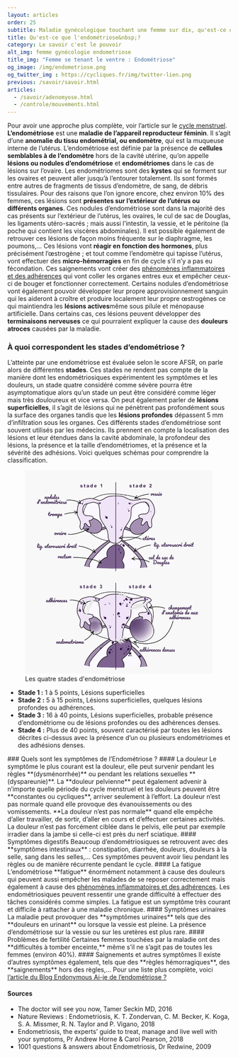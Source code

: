 ```yaml
---
layout: articles
order: 25
subtitle: Maladie gynécologique touchant une femme sur dix, qu'est-ce que l'endométriose ?
title: Qu'est-ce que l'endométriose&nbsp;?
category: Le savoir c'est le pouvoir
alt_img: femme gynécologie endometriose
title_img: "Femme se tenant le ventre : Endométriose"
og_image: /img/endometriose.png
og_twitter_img : https://cycliques.fr/img/twitter-lien.png
previous: /savoir/savoir.html
articles:
  - /savoir/adenomyose.html
  - /controle/mouvements.html
---
```


Pour avoir une approche plus complète, voir l’article sur le <a href="/savoir/cyclemenstruel.html" class="link">cycle menstruel</a>.
**L’endométriose** est une **maladie de l’appareil reproducteur féminin**. Il s’agit d’une **anomalie du tissu endométrial, ou endomètre**, qui est la muqueuse interne de l’utérus. L’endométriose est définie par la présence de **cellules semblables à de l’endomètre** hors de la cavité utérine, qu’on appelle **lésions ou nodules d’endométriose** et **endométriomes** dans le cas de lésions sur l’ovaire. Les endométriomes sont des **kystes** qui se forment sur les ovaires et peuvent aller jusqu’à l’entourer totalement. Ils sont formés entre autres de fragments de tissus d’endomètre, de sang, de débris tissulaires.
Pour des raisons que l’on ignore encore, chez environ 10% des femmes, ces lésions sont **présentes sur l’extérieur de l’utérus ou différents organes**. Ces nodules d’endométriose sont dans la majorité des cas présents sur l’extérieur de l’utérus, les ovaires, le cul de sac de Douglas, les ligaments utéro-sacrés ; mais aussi l’intestin, la vessie, et le péritoine (la poche qui contient les viscères abdominales). Il est possible également de retrouver ces lésions de façon moins fréquente sur le diaphragme, les poumons,…
Ces lésions vont **réagir en fonction des hormones**, plus précisément l’œstrogène ; et tout comme l’endomètre qui tapisse l’utérus, vont effectuer des **micro-hémorragies** en fin de cycle s’il n’y a pas eu fécondation. Ces saignements vont créer des <a href="/savoir/adherences.html" class="link">phénomènes inflammatoires et des adhérences</a> qui vont coller les organes entres eux et empêcher ceux-ci de bouger et fonctionner correctement.
Certains nodules d’endométriose vont également pouvoir développer leur propre approvisionnement sanguin qui les aideront à croître et produire localement leur propre œstrogènes ce qui maintiendra les **lésions actives**même sous pilule et ménopause artificielle. Dans certains cas, ces lésions peuvent développer des **terminaisons nerveuses** ce qui pourraient expliquer la cause des **douleurs atroces** causées par la maladie.
### À quoi correspondent les stades d’endométriose ?
L’atteinte par une endométriose est évaluée selon le score AFSR, on parle alors de différentes **stades**. Ces stades ne rendent pas compte de la manière dont les endométriosiques expérimentent les symptômes et les douleurs, un stade quatre considéré comme sévère pourra être asymptomatique alors qu’un stade un peut être considéré comme léger mais très douloureux et vice versa.
On peut également parler de **lésions superficielles**, il s’agit de lésions qui ne pénètrent pas profondément sous la surface des organes tandis que les **lésions profondes** dépassent 5 mm d’infiltration sous les organes.
Ces différents stades d’endométriose sont souvent utilisés par les médecins. Ils prennent en compte la localisation des lésions et leur étendues dans la cavité abdominale, la profondeur des lésions, la présence et la taille d’endométriomes, et la présence et la sévérité des adhésions. Voici quelques schémas pour comprendre la classification.
  <figure>
    <img src="/img/schema/stades.png" class="img-fluid" alt="schema endometriose stades adherence uterus, colon vessie lesions endometriome" title="Les quatres stades d'endométriose">
    <figcaption>Les quatre stades d'endométriose</figcaption>
  </figure>
<ul>
  <li class="list"><b>Stade 1 :</b> 1 à 5 points, Lésions superficielles</li>
  <li class="list"><b>Stade 2 :</b> 5 à 15 points, Lésions superficielles, quelques lésions profondes ou adhérences.</li>
  <li class="list"><b>Stade 3 :</b> 16 à 40 points, Lésions superficielles, probable présence d’endométriome ou de lésions profondes ou des adhérences denses.</li>
  <li class="list"><b>Stade 4 :</b> Plus de 40 points, souvent caractérisé par toutes les lésions décrites ci-dessus avec la présence d’un ou plusieurs endométriomes et des adhésions denses.</li>
</ul>
### Quels sont les symptômes de l’Endométriose ?
#### La douleur
Le symptôme le plus courant est la douleur, elle peut survenir pendant les règles **(dysménorrhée)** ou pendant les relations sexuelles **(dyspareunie)**. La **douleur pelvienne** peut également advenir à n’importe quelle période du cycle menstruel et les douleurs peuvent être **constantes ou cycliques**, arriver seulement à l’effort. La douleur n’est pas normale quand elle provoque des évanouissements ou des vomissements. **La douleur n’est pas normale** quand elle empêche d’aller travailler, de sortir, d’aller en cours et d’effectuer certaines activités.
La douleur n’est pas forcément ciblée dans le pelvis, elle peut par exemple irradier dans la jambe si celle-ci est près du nerf sciatique.
#### Symptômes digestifs
Beaucoup d’endométriosiques se retrouvent avec des **symptômes intestinaux** : constipation, diarrhée, douleurs, douleurs à la selle, sang dans les selles,... Ces symptômes peuvent avoir lieu pendant les règles ou de manière récurrente pendant le cycle.
#### La fatigue
L’endométriose **fatigue** énormément notamment à cause des douleurs qui peuvent aussi empêcher les malades de se reposer correctement mais également à cause des <a href="/savoir/adherences.html" class="link">phénomènes inflammatoires et des adhérences</a>. Les endométriosiques peuvent ressentir une grande difficulté à effectuer des tâches considérés comme simples. La fatigue est un symptôme très courant et difficile à rattacher à une maladie chronique.
#### Symptômes urinaires
La maladie peut provoquer des **symptômes urinaires** tels que des **douleurs en urinant** ou lorsque la vessie est pleine. La présence d’endométriose sur la vessie ou sur les uretères est plus rare.
#### Problèmes de fertilité
Certaines femmes touchées par la maladie ont des **difficultés à tomber enceinte,** même s’il ne s’agit pas de toutes les femmes (environ 40%).
#### Saignements et autres symptômes
Il existe d’autres symptômes également, tels que des **règles hémorragiques**, des **saignements** hors des règles,… Pour une liste plus complète, voici <a href="https://endonymous.fr/article/2018/10/14/l-endometriose-symptomes.html" class="link">l’article du Blog Endonymous Ai-je de l’endométriose ?</a>
<div class="col-sm-10 offset-sm-1 sources">
  <h4>Sources</h4>
  <ul>
    <li class="list">The doctor will see you now, Tamer Seckin MD, 2016</li>
    <li class="list">Nature Reviews : Endometriosis, K. T. Zondervan, C. M. Becker, K. Koga, S. A. Missmer, R. N. Taylor and P. Vigano, 2018</li>
    <li class="list">Endometriosis, the experts’ guide to treat, manage and live well with your symptoms, Pr Andrew Horne & Carol Pearson, 2018</li>
    <li class="list">1001 questions & answers about Endometriosis, Dr Redwine, 2009</li>
  </ul>
</div>

